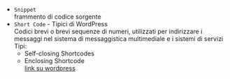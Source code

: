 - `Snippet`  
frammento di codice sorgente
- `Short Code` - Tipici di WordPress  
    Codici brevi o brevi sequenze di numeri, utilizzati per indirizzare i messaggi nel sistema di messaggistica multimediale e i sistemi di servizi  
    Tipi:  
    - Self-closing Shortcodes  
    - Enclosing Shortcode  
    [link su wordpress](../CMS/WordPress/ShortCode/ShortCode.md)